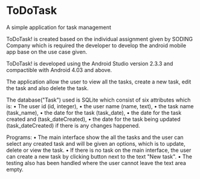 # ToDoTask
A simple application for task management

ToDoTask! is created based on the individual assignment given by SODING Company which is required the developer to develop the android mobile app base on the use case given. 

ToDoTask! is developed using the Android Studio version 2.3.3 and compactible with Android 4.03 and above.

The application allow the user to view all the tasks, create a new task, edit the task and also delete the task. 

The database("Task") used is SQLite which consist of six attributes which is:
•	The user id (id, integer),
•	the user name (name, text),
•	the task name (task_name),
•	the date for the task (task_date),
•	the date for the task created and (task_dateCreated),
•	the date for the task being updated (task_dateCreated) if there is any changes happened.

Programs:
•	The main interface show the all the tasks and the user can select any created task and will be given an options, which is to update, delete or view the task.
•	If there is no task on the main interface, the user can create a new task by clicking button next to the text "New task".
•	The testing also has been handled where the user cannot leave the text area empty.
